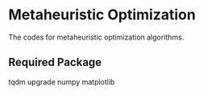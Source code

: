 # Metaheuristic Optimization
The codes for metaheuristic optimization algorithms.

## Required Package 
tqdm
upgrade numpy
matplotlib
